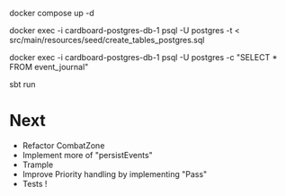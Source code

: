 docker compose up -d

docker exec -i cardboard-postgres-db-1 psql -U postgres -t < src/main/resources/seed/create_tables_postgres.sql

docker exec -i cardboard-postgres-db-1 psql -U postgres -c "SELECT * FROM event_journal"

sbt run

# Next

- Refactor CombatZone
- Implement more of "persistEvents"
- Trample
- Improve Priority handling by implementing "Pass"
- Tests !